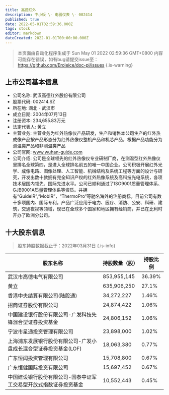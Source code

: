 ```yaml
---
title: 高德红外
description: 中小板 \- 电器仪表 \- 002414
published: true
date: 2022-05-01T02:59:36.000Z
tags: stock
editor: markdown
dateCreated: 2022-01-01T00:00:00.000Z
---
```


> 本页面由自动化程序生成于 Sun May 01 2022 02:59:36 GMT+0800
> 内容可能存在错误，如有bug请提交issue至：https://github.com/Eroleice/doc-pi/issues
{.is-warning}

## 上市公司基本信息
- 公司名称: 武汉高德红外股份有限公司
- 股票代码: 002414.SZ
- 所在地: 湖北 - 武汉市
- 成立日期: 2004年07月13日
- 注册资本: 234,655.83万元
- 法定代表人: 黄立
- 主营业务: 主营业务为红外热像仪产品研发，生产和销售本公司生产的红外热成像产品按产品形态分为红外热像仪整机产品和机芯产品，根据产品功能分为测温类产品和非测温类产品
- 公司官网: www.wuhan-guide.com
- 公司介绍: 公司是全球领先的红外热像仪专业研制厂商，在测温型红外热像仪里排名全球第四，是进入全球排名前五的唯一中国企业。公司积极开展红外光学、成像电路、图像处理、人工智能、机械结构及系统工程等方面的设计与研究，开发出数十款拥有完全知识产权的红外热像系统及高科技光电系统，各项技术居国内领先、国际先进水平。公司已顺利通过了ISO9001质量管理体系、GJB9001A质量管理体系等资质。并拥有“GuideIR”,“MobIR”，“ThermoPro”等驰名海外的注册商标。目前公司有数十多项国内、国际专利。产品广泛应用于电力、医疗、消防、公安、科研、建筑，交通夜视等领域，现已在全球多个国家和地区拥有经销商，并已在比利时开办了欧洲分公司。


## 十大股东信息
> 股东持股数据截止于：2022年03月31日
{.is-info}

| 股东名称 | 持股数量（股） | 持股比例 |
| --- | --- | --- |
| 武汉市高德电气有限公司 | 853,955,145 | 36.39% |
| 黄立 | 635,906,250 | 27.1% |
| 香港中央结算有限公司(陆股通) | 34,272,227 | 1.46% |
| 招商证券股份有限公司 | 24,874,422 | 1.06% |
| 中国建设银行股份有限公司-广发科技先锋混合型证券投资基金 | 24,806,152 | 1.06% |
| 宁波市星通投资管理有限公司 | 23,898,000 | 1.02% |
| 上海浦东发展银行股份有限公司-广发小盘成长混合型证券投资基金(LOF) | 18,063,380 | 0.77% |
| 广东恒阔投资管理有限公司 | 15,708,800 | 0.67% |
| 广东恒健国际投资有限公司 | 15,697,452 | 0.67% |
| 中国建设银行股份有限公司-国泰中证军工交易型开放式指数证券投资基金 | 10,552,443 | 0.45% |




